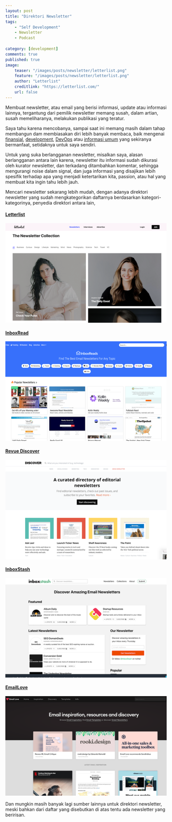 ```yaml
---
layout: post
title: "Direktori Newsletter"
tags: 
    - "Self Development"
    - Newsletter
    - Podcast

category: [development]
comments: true
published: true
image:
    teaser: "/images/posts/newsletter/letterlist.png"
    feature: "/images/posts/newsletter/letterlist.png"
    author: "Letterlist"
    creditlink: "https://letterlist.com/"
    url: false
---
```


Membuat newsletter, atau email yang berisi informasi, update atau informasi lainnya, tergantung dari pemilik newsletter memang susah, dalam artian, susah memeliharanya, melakukan publikasi yang teratur.

Saya tahu karena mencobanya, sampai saat ini memang masih dalam tahap membangun dam membiasakan diri lebih banyak membaca, baik mengenai [finansial](https://seputarfinansial.substack.com/), [development](https://jakartadev.substack.com/), [DevOps]((https://seputardevops.substack.com/)) atau [informasi umum](https://dedenf.substack.com/) yang sekiranya bermanfaat, setidaknya untuk saya sendiri.

<!--more-->

Untuk yang suka berlangganan newsletter, misalkan saya, alasan berlangganan antara lain karena, newsletter itu informasi sudah dikurasi oleh kurator newsletter, dan terkadang ditambahkan komentar, sehingga mengurangi noise dalam signal, dan juga informasi yang disajikan lebih spesifik terhadap apa yang menjadi ketertarikan kita, passion, atau hal yang membuat kita ingin tahu lebih jauh.

Mencari newsletter sekarang lebih mudah, dengan adanya direktori newsletter yang sudah mengkategorikan daftarnya berdasarkan kategori-kategorinya, penyedia direktori antara lain,

#### [Letterlist](https://letterlist.com/)
![](/images/posts/newsletter/letterlist.png)
#### [InboxRead](https://inboxreads.co/)
![](/images/posts/newsletter/inboxread.png)
#### [Revue Discover](https://discover.getrevue.co/)
![](/images/posts/newsletter/discover.png)
#### [InboxStash](https://inboxstash.com/)
![](/images/posts/newsletter/inboxstash.png)
#### [EmailLove](https://emaillove.com/)
![](/images/posts/newsletter/emaillove.png)

Dan mungkin masih banyak lagi sumber lainnya untuk direktori newsletter, meski bahkan dari daftar yang disebutkan di atas tentu ada newsletter yang beririsan.